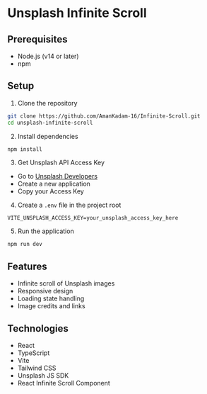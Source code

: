 # Unsplash Infinite Scroll

## Prerequisites
- Node.js (v14 or later)
- npm

## Setup

1. Clone the repository
```bash
git clone https://github.com/AmanKadam-16/Infinite-Scroll.git
cd unsplash-infinite-scroll
```

2. Install dependencies
```bash
npm install
```

3. Get Unsplash API Access Key
- Go to [Unsplash Developers](https://unsplash.com/developers)
- Create a new application
- Copy your Access Key

4. Create a `.env` file in the project root
```
VITE_UNSPLASH_ACCESS_KEY=your_unsplash_access_key_here
```

5. Run the application
```bash
npm run dev
```

## Features
- Infinite scroll of Unsplash images
- Responsive design
- Loading state handling
- Image credits and links

## Technologies
- React
- TypeScript
- Vite
- Tailwind CSS
- Unsplash JS SDK
- React Infinite Scroll Component
